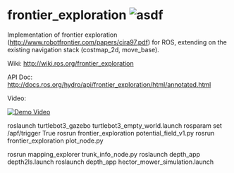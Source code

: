 frontier_exploration ![asdf](https://travis-ci.org/paulbovbel/frontier_exploration.svg?branch=hydro-devel)
====================



Implementation of frontier exploration (http://www.robotfrontier.com/papers/cira97.pdf) for ROS, extending on the existing navigation stack (costmap_2d, move_base).

Wiki: http://wiki.ros.org/frontier_exploration

API Doc: http://docs.ros.org/hydro/api/frontier_exploration/html/annotated.html

Video:

[![Demo Video](http://img.youtube.com/vi/3W1ufJ7rpCA/0.jpg)](https://www.youtube.com/watch?v=3W1ufJ7rpCA)

roslaunch turtlebot3_gazebo turtlebot3_empty_world.launch
rosparam set /apf/trigger True
rosrun frontier_exploration potential_field_v1.py
rosrun frontier_exploration plot_node.py

rosrun mapping_explorer trunk_info_node.py
roslaunch depth_app depth2ls.launch
roslaunch depth_app hector_mower_simulation.launch